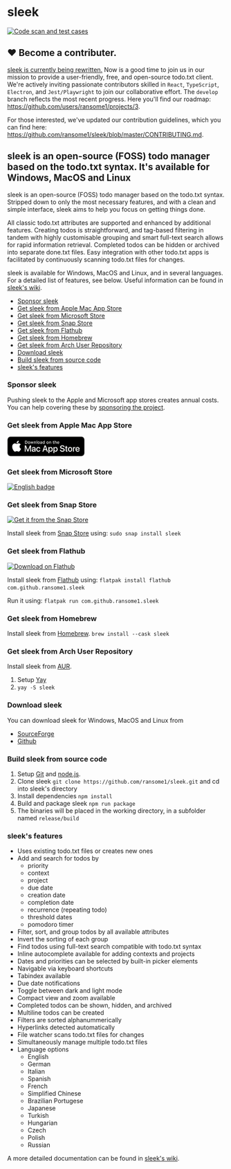 # sleek
[![Code scan and test cases](https://github.com/ransome1/sleek/actions/workflows/code-scan.yml/badge.svg?branch=develop)](https://github.com/ransome1/sleek/actions/workflows/code-scan.yml)
## ❤️ Become a contributer.
[sleek is currently being rewritten.](https://github.com/ransome1/sleek/discussions/501) Now is a good time to join us in our mission to provide a user-friendly, free, and open-source todo.txt client. We're actively inviting passionate contributors skilled in `React`, `TypeScript`, `Electron`, and `Jest/Playwright` to join our collaborative effort. The `develop` branch reflects the most recent progress. Here you'll find our roadmap: https://github.com/users/ransome1/projects/3.

For those interested, we've updated our contribution guidelines, which you can find here: https://github.com/ransome1/sleek/blob/master/CONTRIBUTING.md.

## sleek is an open-source (FOSS) todo manager based on the todo.txt syntax. It's available for Windows, MacOS and Linux
sleek is an open-source (FOSS) todo manager based on the todo.txt syntax. Stripped down to only the most necessary features, and with a clean and simple interface, sleek aims to help you focus on getting things done.

All classic todo.txt attributes are supported and enhanced by additional features. Creating todos is straightforward, and tag-based filtering in tandem with highly customisable grouping and smart full-text search allows for rapid information retrieval. Completed todos can be hidden or archived into separate done.txt files. Easy integration with other todo.txt apps is facilitated by continuously scanning todo.txt files for changes.

sleek is available for Windows, MacOS and Linux, and in several languages. For a detailed list of features, see below. Useful information can be found in <a href="https://github.com/ransome1/sleek/wiki">sleek's wiki</a>.

+ [Sponsor sleek](#sponsor-sleek)
+ [Get sleek from Apple Mac App Store](#get-sleek-from-apple-mac-app-store)
+ [Get sleek from Microsoft Store](#get-sleek-from-microsoft-store)
+ [Get sleek from Snap Store](#get-sleek-from-snap-store)
+ [Get sleek from Flathub](#get-sleek-from-flathub)
+ [Get sleek from Homebrew](#get-sleek-from-homebrew)
+ [Get sleek from Arch User Repository](#get-sleek-from-arch-user-repository)
+ [Download sleek](#download-sleek)
+ [Build sleek from source code](#build-sleek-from-source-code)
+ [sleek's features](#sleeks-features)

### Sponsor sleek
Pushing sleek to the Apple and Microsoft app stores creates annual costs. You can help covering these by <a href="https://github.com/sponsors/ransome1">sponsoring the project</a>.

### Get sleek from Apple Mac App Store
<a href="https://apps.apple.com/us/app/sleek-todo-manager/id1614704209" target="blank"><img src='assets/store_badges/Download_on_the_Mac_App_Store.png' alt='Get sleek from Apple Mac App Store' width='180'/></a>

### Get sleek from Microsoft Store
<a href="//www.microsoft.com/store/apps/9NWM2WXF60KR?cid=storebadge&ocid=badge" target="blank"><img src='https://developer.microsoft.com/store/badges/images/English_get-it-from-MS.png' alt='English badge' width='180'/></a>

### Get sleek from Snap Store
[![Get it from the Snap Store](https://snapcraft.io/static/images/badges/en/snap-store-black.svg)](https://snapcraft.io/sleek)

Install sleek from <a href="https://snapcraft.io/sleek" target="blank">Snap Store</a> using: `sudo snap install sleek`

### Get sleek from Flathub
<a href="https://flathub.org/apps/details/com.github.ransome1.sleek" target="blank"><img width='180' alt="Download on Flathub" src="https://flathub.org/assets/badges/flathub-badge-en.png"/></a>

Install sleek from <a href="https://flathub.org/apps/details/com.github.ransome1.sleek" target="blank">Flathub</a> using: `flatpak install flathub com.github.ransome1.sleek`

Run it using: `flatpak run com.github.ransome1.sleek`

### Get sleek from Homebrew
Install sleek from <a href="https://formulae.brew.sh/cask/sleek" target="blank">Homebrew</a>.
`brew install --cask sleek`

### Get sleek from Arch User Repository
Install sleek from <a href="https://aur.archlinux.org/packages/sleek/" target="blank">AUR</a>.
1. Setup <a href="https://github.com/Jguer/yay#installation" target="blank">Yay</a>
2. `yay -S sleek`

### Download sleek
You can download sleek for Windows, MacOS and Linux from
- <a href="https://sourceforge.net/p/sleek/" target="blank">SourceForge</a>
- <a href="https://github.com/ransome1/sleek/releases/latest">Github</a>

### Build sleek from source code
1. Setup <a href="https://docs.github.com/en/github/getting-started-with-github/set-up-git" target="blank">Git</a> and <a href="https://nodejs.org/" target="blank">node.js</a>.
2. Clone sleek `git clone https://github.com/ransome1/sleek.git` and cd into sleek's directory
3. Install dependencies `npm install`
4. Build and package sleek `npm run package`
5. The binaries will be placed in the working directory, in a subfolder named `release/build`

### sleek's features
* Uses existing todo.txt files or creates new ones
* Add and search for todos by
  - priority
  - context
  - project
  - due date
  - creation date
  - completion date
  - recurrence (repeating todo)
  - threshold dates
  - pomodoro timer
* Filter, sort, and group todos by all available attributes
* Invert the sorting of each group
* Find todos using full-text search compatible with todo.txt syntax
* Inline autocomplete available for adding contexts and projects
* Dates and priorities can be selected by built-in picker elements 
* Navigable via keyboard shortcuts
* Tabindex available
* Due date notifications
* Toggle between dark and light mode
* Compact view and zoom available
* Completed todos can be shown, hidden, and archived
* Multiline todos can be created
* Filters are sorted alphanummerically
* Hyperlinks detected automatically
* File watcher scans todo.txt files for changes
* Simultaneously manage multiple todo.txt files
* Language options
  - English
  - German
  - Italian
  - Spanish
  - French
  - Simplified Chinese
  - Brazilian Portugese
  - Japanese
  - Turkish
  - Hungarian
  - Czech
  - Polish
  - Russian

A more detailed documentation can be found in <a href="https://github.com/ransome1/sleek/wiki/">sleek's wiki</a>.